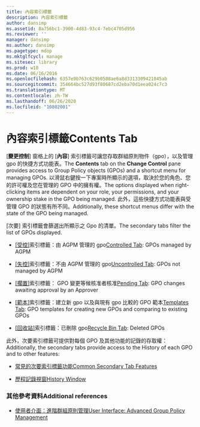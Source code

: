 ```yaml
---
title: 內容索引標籤
description: 內容索引標籤
author: dansimp
ms.assetid: 8a756bc1-3900-4d83-93c4-7ebc4705d956
ms.reviewer: ''
manager: dansimp
ms.author: dansimp
ms.pagetype: mdop
ms.mktglfcycl: manage
ms.sitesec: library
ms.prod: w10
ms.date: 06/16/2016
ms.openlocfilehash: 6357e9b763c629b0508ae6a8d3313309421045ab
ms.sourcegitcommit: 354664bc527d93f80687cd2eba70d1eea024c7c3
ms.translationtype: MT
ms.contentlocale: zh-TW
ms.lasthandoff: 06/26/2020
ms.locfileid: "10802001"
---
```

# <span data-ttu-id="2d898-103">內容索引標籤</span><span class="sxs-lookup"><span data-stu-id="2d898-103">Contents Tab</span></span>


<span data-ttu-id="2d898-104">[**變更控制**] 窗格上的 [**內容**] 索引標籤可讓您存取群組原則物件（gpo），以及管理 gpo 的快捷方式功能表。</span><span class="sxs-lookup"><span data-stu-id="2d898-104">The **Contents** tab on the **Change Control** pane provides access to Group Policy objects (GPOs) and a shortcut menu for managing GPOs.</span></span> <span data-ttu-id="2d898-105">以滑鼠右鍵按一下專案時所顯示的選項，取決於您的角色、您的許可權及您在管理的 GPO 中的擁有權。</span><span class="sxs-lookup"><span data-stu-id="2d898-105">The options displayed when right-clicking items are dependent on your role, your permissions, and your ownership stake in the GPO being managed.</span></span> <span data-ttu-id="2d898-106">此外，這些快捷方式功能表與受管理 GPO 的狀態有所不同。</span><span class="sxs-lookup"><span data-stu-id="2d898-106">Additionally, these shortcut menus differ with the state of the GPO being managed.</span></span>

<span data-ttu-id="2d898-107">[次要] 索引標籤會篩選出所顯示之 Gpo 的清單。</span><span class="sxs-lookup"><span data-stu-id="2d898-107">The secondary tabs filter the list of GPOs displayed.</span></span>

-   <span data-ttu-id="2d898-108">[[受控]](controlled-tab.md)索引標籤：由 AGPM 管理的 gpo</span><span class="sxs-lookup"><span data-stu-id="2d898-108">[Controlled Tab](controlled-tab.md): GPOs managed by AGPM</span></span>

-   <span data-ttu-id="2d898-109">[[失控]](uncontrolled-tab.md)索引標籤：不由 AGPM 管理的 gpo</span><span class="sxs-lookup"><span data-stu-id="2d898-109">[Uncontrolled Tab](uncontrolled-tab.md): GPOs not managed by AGPM</span></span>

-   <span data-ttu-id="2d898-110">[[擱置]](pending-tab.md)索引標籤： GPO 變更等候核准者核准</span><span class="sxs-lookup"><span data-stu-id="2d898-110">[Pending Tab](pending-tab.md): GPO changes awaiting approval by an Approver</span></span>

-   <span data-ttu-id="2d898-111">[[範本]](templates-tab.md)索引標籤：建立新 gpo 以及與現有 gpo 比較的 GPO 範本</span><span class="sxs-lookup"><span data-stu-id="2d898-111">[Templates Tab](templates-tab.md): GPO templates for creating new GPOs and comparing to existing GPOs</span></span>

-   <span data-ttu-id="2d898-112">[[回收站]](recycle-bin-tab.md)索引標籤：已刪除 gpo</span><span class="sxs-lookup"><span data-stu-id="2d898-112">[Recycle Bin Tab](recycle-bin-tab.md): Deleted GPOs</span></span>

<span data-ttu-id="2d898-113">此外，次要索引標籤可提供對每個 GPO 及其他功能的記錄的存取權：</span><span class="sxs-lookup"><span data-stu-id="2d898-113">Additionally, the secondary tabs provide access to the History of each GPO and to other features:</span></span>

-   [<span data-ttu-id="2d898-114">常見的次要索引標籤功能</span><span class="sxs-lookup"><span data-stu-id="2d898-114">Common Secondary Tab Features</span></span>](common-secondary-tab-features.md)

-   [<span data-ttu-id="2d898-115">歷程記錄視窗</span><span class="sxs-lookup"><span data-stu-id="2d898-115">History Window</span></span>](history-window.md)

### <span data-ttu-id="2d898-116">其他參考資料</span><span class="sxs-lookup"><span data-stu-id="2d898-116">Additional references</span></span>

-   [<span data-ttu-id="2d898-117">使用者介面：進階群組原則管理</span><span class="sxs-lookup"><span data-stu-id="2d898-117">User Interface: Advanced Group Policy Management</span></span>](user-interface-advanced-group-policy-management.md)

 

 





